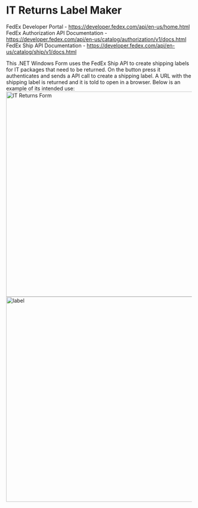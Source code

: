 # IT Returns Label Maker
FedEx Developer Portal - https://developer.fedex.com/api/en-us/home.html  
FedEx Authorization API Documentation - https://developer.fedex.com/api/en-us/catalog/authorization/v1/docs.html   
FedEx Ship API Documentation - https://developer.fedex.com/api/en-us/catalog/ship/v1/docs.html  
  
This .NET Windows Form uses the FedEx Ship API to create shipping labels for IT packages that need to be returned. On the button press it authenticates and sends a API call to create a shipping label. A URL with the shipping label is returned and it is told to open in a browser. Below is an example of its intended use:  
<img width="555" alt="IT Returns Form" src="https://user-images.githubusercontent.com/84042739/195420833-b0df0e30-709d-40f1-be1a-b017733c5dff.PNG">
<img width="555" alt="label" src="https://user-images.githubusercontent.com/84042739/195421033-5170614b-d5f3-4b0a-85cf-a1a7a54036e2.PNG">
